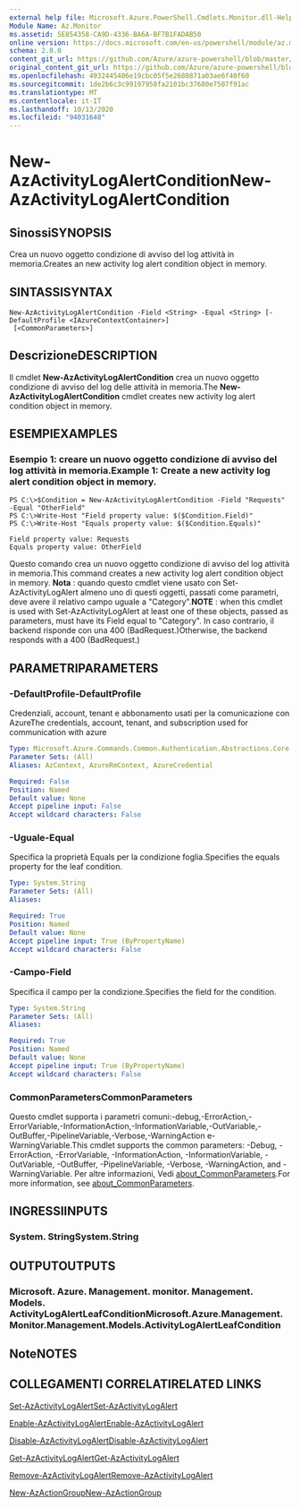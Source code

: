 ```yaml
---
external help file: Microsoft.Azure.PowerShell.Cmdlets.Monitor.dll-Help.xml
Module Name: Az.Monitor
ms.assetid: 5E854358-CA9D-4336-BA6A-BF7B1FADAB50
online version: https://docs.microsoft.com/en-us/powershell/module/az.monitor/new-azactivitylogalertcondition
schema: 2.0.0
content_git_url: https://github.com/Azure/azure-powershell/blob/master/src/Monitor/Monitor/help/New-AzActivityLogAlertCondition.md
original_content_git_url: https://github.com/Azure/azure-powershell/blob/master/src/Monitor/Monitor/help/New-AzActivityLogAlertCondition.md
ms.openlocfilehash: 4932445406e19cbc05f5e2680871a03ae6f40f60
ms.sourcegitcommit: 1de2b6c3c99197958fa2101bc37680e7507f91ac
ms.translationtype: MT
ms.contentlocale: it-IT
ms.lasthandoff: 10/13/2020
ms.locfileid: "94031648"
---
```

# <span data-ttu-id="3a141-101">New-AzActivityLogAlertCondition</span><span class="sxs-lookup"><span data-stu-id="3a141-101">New-AzActivityLogAlertCondition</span></span>

## <span data-ttu-id="3a141-102">Sinossi</span><span class="sxs-lookup"><span data-stu-id="3a141-102">SYNOPSIS</span></span>
<span data-ttu-id="3a141-103">Crea un nuovo oggetto condizione di avviso del log attività in memoria.</span><span class="sxs-lookup"><span data-stu-id="3a141-103">Creates an new activity log alert condition object in memory.</span></span>

## <span data-ttu-id="3a141-104">SINTASSI</span><span class="sxs-lookup"><span data-stu-id="3a141-104">SYNTAX</span></span>

```
New-AzActivityLogAlertCondition -Field <String> -Equal <String> [-DefaultProfile <IAzureContextContainer>]
 [<CommonParameters>]
```

## <span data-ttu-id="3a141-105">Descrizione</span><span class="sxs-lookup"><span data-stu-id="3a141-105">DESCRIPTION</span></span>
<span data-ttu-id="3a141-106">Il cmdlet **New-AzActivityLogAlertCondition** crea un nuovo oggetto condizione di avviso del log delle attività in memoria.</span><span class="sxs-lookup"><span data-stu-id="3a141-106">The **New-AzActivityLogAlertCondition** cmdlet creates new activity log alert condition object in memory.</span></span>

## <span data-ttu-id="3a141-107">ESEMPI</span><span class="sxs-lookup"><span data-stu-id="3a141-107">EXAMPLES</span></span>

### <span data-ttu-id="3a141-108">Esempio 1: creare un nuovo oggetto condizione di avviso del log attività in memoria.</span><span class="sxs-lookup"><span data-stu-id="3a141-108">Example 1: Create a new activity log alert condition object in memory.</span></span>
```
PS C:\>$Condition = New-AzActivityLogAlertCondition -Field "Requests" -Equal "OtherField"
PS C:\>Write-Host "Field property value: $($Condition.Field)"
PS C:\>Write-Host "Equals property value: $($Condition.Equals)"

Field property value: Requests
Equals property value: OtherField
```

<span data-ttu-id="3a141-109">Questo comando crea un nuovo oggetto condizione di avviso del log attività in memoria.</span><span class="sxs-lookup"><span data-stu-id="3a141-109">This command creates a new activity log alert condition object in memory.</span></span>
<span data-ttu-id="3a141-110">**Nota** : quando questo cmdlet viene usato con Set-AzActivityLogAlert almeno uno di questi oggetti, passati come parametri, deve avere il relativo campo uguale a "Category".</span><span class="sxs-lookup"><span data-stu-id="3a141-110">**NOTE** : when this cmdlet is used with Set-AzActivityLogAlert at least one of these objects, passed as parameters, must have its Field equal to "Category".</span></span> <span data-ttu-id="3a141-111">In caso contrario, il backend risponde con una 400 (BadRequest.)</span><span class="sxs-lookup"><span data-stu-id="3a141-111">Otherwise, the backend responds with a 400 (BadRequest.)</span></span>

## <span data-ttu-id="3a141-112">PARAMETRI</span><span class="sxs-lookup"><span data-stu-id="3a141-112">PARAMETERS</span></span>

### <span data-ttu-id="3a141-113">-DefaultProfile</span><span class="sxs-lookup"><span data-stu-id="3a141-113">-DefaultProfile</span></span>
<span data-ttu-id="3a141-114">Credenziali, account, tenant e abbonamento usati per la comunicazione con Azure</span><span class="sxs-lookup"><span data-stu-id="3a141-114">The credentials, account, tenant, and subscription used for communication with azure</span></span>

```yaml
Type: Microsoft.Azure.Commands.Common.Authentication.Abstractions.Core.IAzureContextContainer
Parameter Sets: (All)
Aliases: AzContext, AzureRmContext, AzureCredential

Required: False
Position: Named
Default value: None
Accept pipeline input: False
Accept wildcard characters: False
```

### <span data-ttu-id="3a141-115">-Uguale</span><span class="sxs-lookup"><span data-stu-id="3a141-115">-Equal</span></span>
<span data-ttu-id="3a141-116">Specifica la proprietà Equals per la condizione foglia.</span><span class="sxs-lookup"><span data-stu-id="3a141-116">Specifies the equals property for the leaf condition.</span></span>

```yaml
Type: System.String
Parameter Sets: (All)
Aliases:

Required: True
Position: Named
Default value: None
Accept pipeline input: True (ByPropertyName)
Accept wildcard characters: False
```

### <span data-ttu-id="3a141-117">-Campo</span><span class="sxs-lookup"><span data-stu-id="3a141-117">-Field</span></span>
<span data-ttu-id="3a141-118">Specifica il campo per la condizione.</span><span class="sxs-lookup"><span data-stu-id="3a141-118">Specifies the field for the condition.</span></span>

```yaml
Type: System.String
Parameter Sets: (All)
Aliases:

Required: True
Position: Named
Default value: None
Accept pipeline input: True (ByPropertyName)
Accept wildcard characters: False
```

### <span data-ttu-id="3a141-119">CommonParameters</span><span class="sxs-lookup"><span data-stu-id="3a141-119">CommonParameters</span></span>
<span data-ttu-id="3a141-120">Questo cmdlet supporta i parametri comuni:-debug,-ErrorAction,-ErrorVariable,-InformationAction,-InformationVariable,-OutVariable,-OutBuffer,-PipelineVariable,-Verbose,-WarningAction e-WarningVariable.</span><span class="sxs-lookup"><span data-stu-id="3a141-120">This cmdlet supports the common parameters: -Debug, -ErrorAction, -ErrorVariable, -InformationAction, -InformationVariable, -OutVariable, -OutBuffer, -PipelineVariable, -Verbose, -WarningAction, and -WarningVariable.</span></span> <span data-ttu-id="3a141-121">Per altre informazioni, Vedi [about_CommonParameters](http://go.microsoft.com/fwlink/?LinkID=113216).</span><span class="sxs-lookup"><span data-stu-id="3a141-121">For more information, see [about_CommonParameters](http://go.microsoft.com/fwlink/?LinkID=113216).</span></span>

## <span data-ttu-id="3a141-122">INGRESSI</span><span class="sxs-lookup"><span data-stu-id="3a141-122">INPUTS</span></span>

### <span data-ttu-id="3a141-123">System. String</span><span class="sxs-lookup"><span data-stu-id="3a141-123">System.String</span></span>

## <span data-ttu-id="3a141-124">OUTPUT</span><span class="sxs-lookup"><span data-stu-id="3a141-124">OUTPUTS</span></span>

### <span data-ttu-id="3a141-125">Microsoft. Azure. Management. monitor. Management. Models. ActivityLogAlertLeafCondition</span><span class="sxs-lookup"><span data-stu-id="3a141-125">Microsoft.Azure.Management.Monitor.Management.Models.ActivityLogAlertLeafCondition</span></span>

## <span data-ttu-id="3a141-126">Note</span><span class="sxs-lookup"><span data-stu-id="3a141-126">NOTES</span></span>

## <span data-ttu-id="3a141-127">COLLEGAMENTI CORRELATI</span><span class="sxs-lookup"><span data-stu-id="3a141-127">RELATED LINKS</span></span>

[<span data-ttu-id="3a141-128">Set-AzActivityLogAlert</span><span class="sxs-lookup"><span data-stu-id="3a141-128">Set-AzActivityLogAlert</span></span>](./Set-AzActivityLogAlert.md)

[<span data-ttu-id="3a141-129">Enable-AzActivityLogAlert</span><span class="sxs-lookup"><span data-stu-id="3a141-129">Enable-AzActivityLogAlert</span></span>](./Enable-AzActivityLogAlert.md)

[<span data-ttu-id="3a141-130">Disable-AzActivityLogAlert</span><span class="sxs-lookup"><span data-stu-id="3a141-130">Disable-AzActivityLogAlert</span></span>](./Disable-AzActivityLogAlert.md)

[<span data-ttu-id="3a141-131">Get-AzActivityLogAlert</span><span class="sxs-lookup"><span data-stu-id="3a141-131">Get-AzActivityLogAlert</span></span>](./Get-AzActivityLogAlert.md)

[<span data-ttu-id="3a141-132">Remove-AzActivityLogAlert</span><span class="sxs-lookup"><span data-stu-id="3a141-132">Remove-AzActivityLogAlert</span></span>](./Remove-AzActivityLogAlert.md)

[<span data-ttu-id="3a141-133">New-AzActionGroup</span><span class="sxs-lookup"><span data-stu-id="3a141-133">New-AzActionGroup</span></span>](./Get-AzActionGroup.md)
